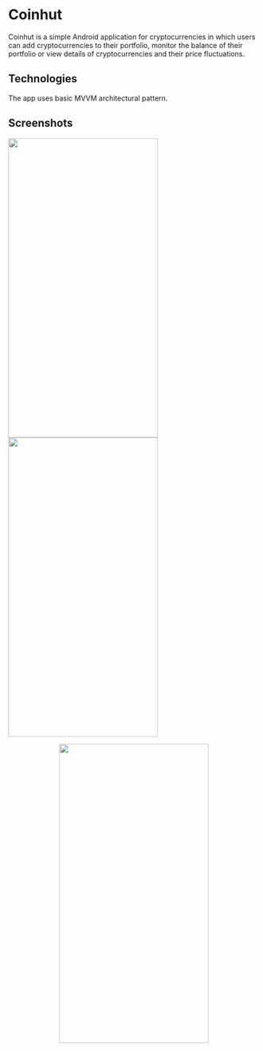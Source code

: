 # Coinhut

Coinhut is a simple Android application for cryptocurrencies in which users can add cryptocurrencies to their portfolio, monitor the balance of their portfolio or view details of cryptocurrencies and their price fluctuations.

## Technologies

The app uses basic MVVM architectural pattern.

## Screenshots

<p >
  <kbd> <img src="https://user-images.githubusercontent.com/46069535/172251587-7cd1bfc3-3c48-47f4-b665-143ea866f01f.jpg" width="300" height="600" /> </kbd>
  <kbd> <img src="https://user-images.githubusercontent.com/46069535/172251574-40ba516f-da2a-4be9-ace8-a1debff929bd.jpg" width="300" height="600" /> </kbd>
  </p>

<p align="center">
  <kbd> <img src="https://user-images.githubusercontent.com/46069535/172251581-b528eb75-675d-4a11-9f13-8ba08d048117.jpg" width="300" height="600" /> </kbd>
  </p>





